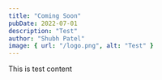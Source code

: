 ```yaml
---
title: "Coming Soon"
pubDate: 2022-07-01
description: "Test"
author: "Shubh Patel"
image: { url: "/logo.png", alt: "Test" }
---
```


This is test content
